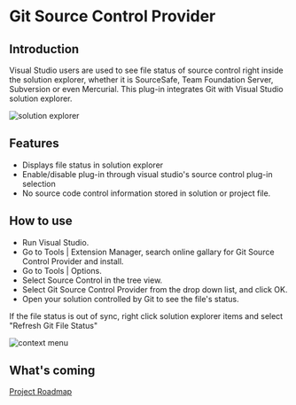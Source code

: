 Git Source Control Provider
===========================

Introduction
------------
Visual Studio users are used to see file status of source control right inside the solution explorer, whether it is SourceSafe, Team Foundation Server, Subversion or even Mercurial. This plug-in integrates Git with Visual Studio solution explorer.

![solution explorer](http://gitscc.codeplex.com/Project/Download/FileDownload.aspx?DownloadId=123874)

Features
--------
* Displays file status in solution explorer
* Enable/disable plug-in through visual studio's source control plug-in selection
* No source code control information stored in solution or project file.

How to use
----------
* Run Visual Studio. 
* Go to Tools | Extension Manager, search online gallary for Git Source Control Provider and install. 
* Go to Tools | Options. 
* Select Source Control in the tree view.
* Select Git Source Control Provider from the drop down list, and click OK.
* Open your solution controlled by Git to see the file's status.

If the file status is out of sync, right click solution explorer items and select "Refresh Git File Status"

![context menu](http://gitscc.codeplex.com/Project/Download/FileDownload.aspx?DownloadId=123883)

What's coming
-----------------
[Project Roadmap](http://gitscc.codeplex.com/wikipage?title=Project%20Roadmap)
